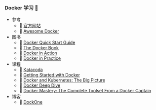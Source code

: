 ### Docker 学习 👋

- 参考
  - 📖 [官方网站](https://www.docker.com/)
  - 📖 [Awesome Docker](https://github.com/veggiemonk/awesome-docker)
- 图书
  - 📕 [Docker Quick Start Guide](https://www.packtpub.com/networking-and-servers/docker-quick-start-guide)
  - 📗 [The Docker Book](https://dockerbook.com/)
  - 📘 [Docker in Action](https://www.manning.com/books/docker-in-action-second-edition)
  - 📘 [Docker in Practice](https://www.manning.com/books/docker-in-practice-second-edition)
- 课程
  - 📕 [Katacoda](https://www.katacoda.com/courses/docker)
  - 📗 [Getting Started with Docker](https://www.pluralsight.com/courses/docker-getting-started)
  - 📗 [Docker and Kubernetes: The Big Picture](https://www.pluralsight.com/courses/docker-kubernetes-big-picture)
  - 📘 [Docker Deep Dive](https://www.pluralsight.com/courses/docker-deep-dive-update)
  - 📘 [Docker Mastery: The Complete Toolset From a Docker Captain](https://www.udemy.com/course/docker-mastery/)
- 博客
  - 📖 [DockOne](http://dockone.io/)
